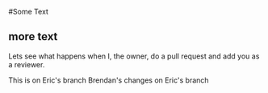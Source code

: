 #Some Text
## more text


Lets see what happens when I, the owner, do a pull request and add you as a reviewer.

This is on Eric's branch
Brendan's changes on Eric's branch